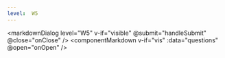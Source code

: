 ```yaml
---
level:  W5
---
```


<script setup>
import { ref, nextTick } from 'vue'
import { getQuestions, selectQuestionsForLevel } from '../../../utils/parseQuestions.js'
import componentMarkdown from '../components/componentMarkdown.vue'
import markdownDialog from '../components/markdownDialog.vue'

const questions = ref([])
const vis = ref(true)
const visible = ref(false)
const questionInit = (proportion) => {
  const list = getQuestions()
  questions.value = selectQuestionsForLevel(list, 'W5', proportion)
}
const handleSubmit = (v) => {
  vis.value = false
  questionInit(v)
  const time = setTimeout(_ => {
    vis.value = true
    clearTimeout(time)
  })
}
const onOpen = (v) => {
  const time = setTimeout(_ => {
    visible.value = v
    clearTimeout(time)
  })
}
const onClose = (v) => visible.value = v
questionInit()
</script>
<markdownDialog level="W5" v-if="visible" @submit="handleSubmit" @close="onClose" />
<componentMarkdown v-if="vis" :data="questions" @open="onOpen" />
